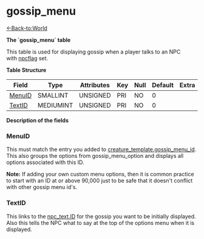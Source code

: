 # gossip\_menu

[<-Back-to:World](database-world)

**The \`gossip\_menu\` table**

This table is used for displaying gossip when a player talks to an NPC with [npcflag](creature_template#npcflag) set.

**Table Structure**

| Field       | Type      | Attributes | Key | Null | Default | Extra | Comment |
| ----------- | --------- | ---------- | --- | ---- | ------- | ----- | ------- |
| [MenuID][1] | SMALLINT  | UNSIGNED   | PRI | NO   | 0       |       |         |
| [TextID][2] | MEDIUMINT | UNSIGNED   | PRI | NO   | 0       |       |         |

[1]: #menuid
[2]: #textid

**Description of the fields**

### MenuID

This must match the entry you added to [creature\_template.gossip\_menu\_id](creature_template#gossip_menu_id). This also
groups the options from gossip\_menu\_option and displays all options associated with this ID.

**Note:** If adding your own custom menu options, then it is common practice to start with an ID at or above 90,000 just to be safe that it doesn't conflict with other gossip menu id's.

### TextID

This links to the [npc\_text.ID](npc_text#id) for the gossip you want to be initially displayed. Also this tells the NPC what to say at the top of the options menu when it is displayed.
